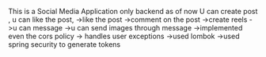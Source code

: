 This is a Social Media Application only backend as of now U can create post , u can like the post,
->like the post
->comment on the post
->create reels
->u can message
->u can send images through message
->implemented even the cors policy
-> handles user exceptions
->used lombok 
->used spring security to generate tokens
